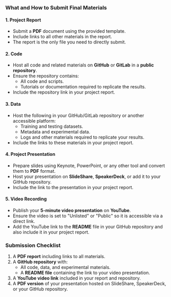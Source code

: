### **What and How to Submit Final Materials**  

#### **1. Project Report**  
- Submit a **PDF** document using the provided template.  
- Include links to all other materials in the report.  
- The report is the only file you need to directly submit.  

#### **2. Code**  
- Host all code and related materials on **GitHub** or **GitLab** in a **public repository**.  
- Ensure the repository contains:  
  - All code and scripts.  
  - Tutorials or documentation required to replicate the results.  
- Include the repository link in your project report.  

#### **3. Data**  
- Host the following in your GitHub/GitLab repository or another accessible platform:  
  - Training and testing datasets.  
  - Metadata and experimental data.  
  - Logs and other materials required to replicate your results.  
- Include the links to these materials in your project report.  

#### **4. Project Presentation**  
- Prepare slides using Keynote, PowerPoint, or any other tool and convert them to **PDF** format.  
- Host your presentation on **SlideShare**, **SpeakerDeck**, or add it to your GitHub repository.  
- Include the link to the presentation in your project report.  

#### **5. Video Recording**  
- Publish your **5-minute video presentation** on **YouTube**.  
- Ensure the video is set to "Unlisted" or "Public" so it is accessible via a direct link.  
- Add the YouTube link to the **README** file in your GitHub repository and also include it in your project report.  

### **Submission Checklist**  
1. A **PDF report** including links to all materials.  
2. A **GitHub repository** with:  
   - All code, data, and experimental materials.  
   - A **README file** containing the link to your video presentation.  
3. A **YouTube video link** included in your report and repository.  
4. A **PDF version** of your presentation hosted on SlideShare, SpeakerDeck, or your GitHub repository.  